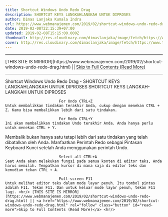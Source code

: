 ```yaml
---
title: Shortcut Windows Undo Redo Drag
description: SHORTCUT KEYS LANGKAHLANGKAH UNTUK DIPROSES
author: Dimas Lanjaka Kumala Indra
url: https://www.webmanajemen.com/2019/02/shortcut-windows-undo-redo-drag.html
date: 2019-02-08T22:15:39+07:00
updated: 2019-02-08T15:15:00.000Z
thumbnail: http://res.cloudinary.com/dimaslanjaka/image/fetch/https://www.techlicious.com/images/computers/windows-10-shortcuts-510px.jpg
cover: http://res.cloudinary.com/dimaslanjaka/image/fetch/https://www.techlicious.com/images/computers/windows-10-shortcuts-510px.jpg
---
```


<hr/> [THIS SITE IS MIRROR](https://www.webmanajemen.com/2019/02/shortcut-windows-undo-redo-drag.html) || <a href="https://www.webmanajemen.com/2019/02/shortcut-windows-undo-redo-drag.html" rel="follow" class="button" id="read-more">Skip to Full Contents (Read More)</a> <hr/> Shortcut Windows Undo Redo Drag - SHORTCUT KEYS LANGKAHLANGKAH UNTUK DIPROSES SHORTCUT KEYS                                         LANGKAH-LANGKAH UNTUK DIPROSES                     
                
                            For Undo CTRL+Z                                         Untuk membalikkan tindakan terakhir Anda, cukup dengan menekan CTRL + Z. Kamu bisa membalikkan lebih dari satu tindakan.                     
        
                            For Redo CTRL+Y                                         Ini akan membalikkan tindakan Undo terakhir Anda. Anda hanya perlu untuk menekan CTRL + Y.                 
 Membalik bukan hanya satu tetapi lebih dari satu tindakan yang telah dibatalkan oleh Anda. Manfaatkan Perintah Redo sebagai Pintasan Keyboard Kunci setelah Anda menggunakan perintah Undo.                     
        
                            Select all CTRL+A                                         Saat Anda akan melakukan fungsi pada semua konten di editor teks, Anda harus memilih. Tempatkan kursor di mana saja di editor teks dan kemudian tekan CTRL + A.                     
        
                            Full-screen F11                                         Untuk melihat editor teks dalam mode layar penuh. Itu tombol pintas adalah F11. Tekan F11. Dan untuk keluar mode layar penuh, tekan F11 lagi. <hr/> [THIS SITE IS MIRROR](https://www.webmanajemen.com/2019/02/shortcut-windows-undo-redo-drag.html) || <a href="https://www.webmanajemen.com/2019/02/shortcut-windows-undo-redo-drag.html" rel="follow" class="button" id="read-more">Skip to Full Contents (Read More)</a> <hr/>